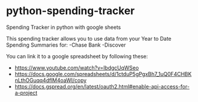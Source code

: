 # python-spending-tracker

Spending Tracker in python with google sheets

This spending tracker allows you to use data from your Year to Date Spending Summaries for:
-Chase Bank
-Discover

You can link it to a google spreadsheet by following these:

- https://www.youtube.com/watch?v=IbdgcUqWSeo
- https://docs.google.com/spreadsheets/d/1ctduP5gPgxBh7_1uQ0F4CHBKnLthOGuqq4dflM4oaWI/copy
- https://docs.gspread.org/en/latest/oauth2.html#enable-api-access-for-a-project
